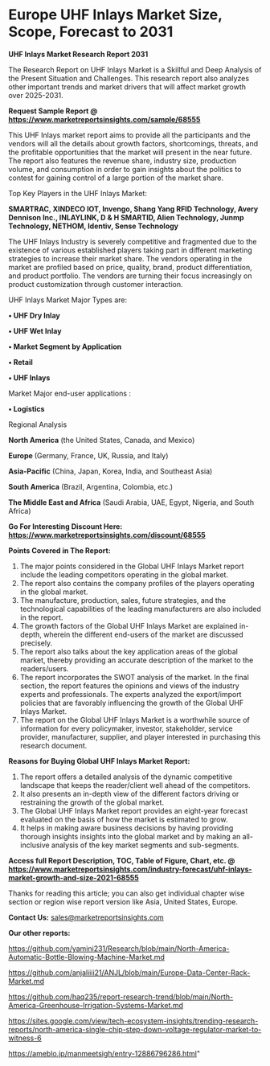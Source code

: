 # Europe UHF Inlays Market Size, Scope, Forecast to 2031

<strong>UHF Inlays Market Research Report 2031</strong>

The Research Report on UHF Inlays Market is a Skillful and Deep Analysis of the Present Situation and Challenges. This research report also analyzes other important trends and market drivers that will affect market growth over 2025-2031.

<strong>Request Sample Report @ <a href=https://www.marketreportsinsights.com/sample/68555>https://www.marketreportsinsights.com/sample/68555</a></strong>

This UHF Inlays market report aims to provide all the participants and the vendors will all the details about growth factors, shortcomings, threats, and the profitable opportunities that the market will present in the near future. The report also features the revenue share, industry size, production volume, and consumption in order to gain insights about the politics to contest for gaining control of a large portion of the market share.

Top Key Players in the UHF Inlays Market:

<strong>SMARTRAC, XINDECO IOT, Invengo, Shang Yang RFID Technology, Avery Dennison Inc., INLAYLINK, D & H SMARTID, Alien Technology, Junmp Technology, NETHOM, Identiv, Sense Technology</strong>

The UHF Inlays Industry is severely competitive and fragmented due to the existence of various established players taking part in different marketing strategies to increase their market share. The vendors operating in the market are profiled based on price, quality, brand, product differentiation, and product portfolio. The vendors are turning their focus increasingly on product customization through customer interaction.

UHF Inlays Market Major Types are:

<strong>• UHF Dry Inlay

• UHF Wet Inlay

• Market Segment by Application

• Retail

• UHF Inlays</strong>

Market Major end-user applications :

<strong>• Logistics</strong>

Regional Analysis

</u><strong><b>North America</b></strong> (the United States, Canada, and Mexico)

<strong><b>Europe </b></strong>(Germany, France, UK, Russia, and Italy)

<strong><b>Asia-Pacific</b></strong> (China, Japan, Korea, India, and Southeast Asia)

<strong><b>South America</b></strong> (Brazil, Argentina, Colombia, etc.)

<strong><b>The Middle East and Africa</b></strong> (Saudi Arabia, UAE, Egypt, Nigeria, and South Africa)

<strong>Go For Interesting Discount Here: <a href=https://www.marketreportsinsights.com/discount/68555>https://www.marketreportsinsights.com/discount/68555</a></strong>

<strong>Points Covered in The Report:</strong>
<ol>
  <li>The major points considered in the Global UHF Inlays Market report include the leading competitors operating in the global market.</li>
  <li>The report also contains the company profiles of the players operating in the global market.</li>
  <li>The manufacture, production, sales, future strategies, and the technological capabilities of the leading manufacturers are also included in the report.</li>
  <li>The growth factors of the Global UHF Inlays Market are explained in-depth, wherein the different end-users of the market are discussed precisely.</li>
  <li>The report also talks about the key application areas of the global market, thereby providing an accurate description of the market to the readers/users.</li>
  <li>The report incorporates the SWOT analysis of the market. In the final section, the report features the opinions and views of the industry experts and professionals. The experts analyzed the export/import policies that are favorably influencing the growth of the Global UHF Inlays Market.</li>
  <li>The report on the Global UHF Inlays Market is a worthwhile source of information for every policymaker, investor, stakeholder, service provider, manufacturer, supplier, and player interested in purchasing this research document.</li>
</ol>
<strong>Reasons for Buying Global UHF Inlays Market Report:</strong>

<ol>
  <li>The report offers a detailed analysis of the dynamic competitive landscape that keeps the reader/client well ahead of the competitors.</li>
  <li>It also presents an in-depth view of the different factors driving or restraining the growth of the global market.</li>
  <li>The Global UHF Inlays Market report provides an eight-year forecast evaluated on the basis of how the market is estimated to grow.</li>
  <li>It helps in making aware business decisions by having providing thorough insights insights into the global market and by making an all-inclusive analysis of the key market segments and sub-segments.</li>
</ol>
<strong>Access full Report Description, TOC, Table of Figure, Chart, etc. @ <a href=https://www.marketreportsinsights.com/industry-forecast/uhf-inlays-market-growth-and-size-2021-68555>https://www.marketreportsinsights.com/industry-forecast/uhf-inlays-market-growth-and-size-2021-68555</a></strong>


Thanks for reading this article; you can also get individual chapter wise section or region wise report version like Asia, United States, Europe.

<strong>Contact Us:</strong>
sales@marketreportsinsights.com

<strong>Our other reports:</strong>

<a href=https://github.com/yamini231/Research/blob/main/North-America-Automatic-Bottle-Blowing-Machine-Market.md>https://github.com/yamini231/Research/blob/main/North-America-Automatic-Bottle-Blowing-Machine-Market.md</a>

<a href=https://github.com/anjaliiii21/ANJL/blob/main/Europe-Data-Center-Rack-Market.md>https://github.com/anjaliiii21/ANJL/blob/main/Europe-Data-Center-Rack-Market.md</a>

<a href=https://github.com/haq235/report-research-trend/blob/main/North-America-Greenhouse-Irrigation-Systems-Market.md>https://github.com/haq235/report-research-trend/blob/main/North-America-Greenhouse-Irrigation-Systems-Market.md</a>

<a href=https://sites.google.com/view/tech-ecosystem-insights/trending-research-reports/north-america-single-chip-step-down-voltage-regulator-market-to-witness-6>https://sites.google.com/view/tech-ecosystem-insights/trending-research-reports/north-america-single-chip-step-down-voltage-regulator-market-to-witness-6</a>

<a href=https://ameblo.jp/manmeetsigh/entry-12886796286.html>https://ameblo.jp/manmeetsigh/entry-12886796286.html</a>"
